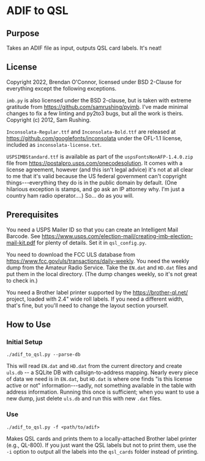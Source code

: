 # ADIF to QSL

## Purpose
Takes an ADIF file as input, outputs QSL card labels. It's neat!

## License
Copyright 2022, Brendan O'Connor, licensed under BSD 2-Clause for everything except the following exceptions.

`imb.py` is also licensed under the BSD 2-clause, but is taken with extreme gratitude from <https://github.com/samrushing/pyimb>. I've made minimal changes to fix a few linting and py2to3 bugs, but all the work is theirs. Copyright (c) 2012, Sam Rushing.

`Inconsolata-Regular.ttf` and `Inconsolata-Bold.ttf` are released at <https://github.com/googlefonts/inconsolata> under the OFL-1.1 license, included as `inconsolata-license.txt`.

`USPSIMBStandard.ttf` is available as part of the `uspsFontsNonAFP-1.4.0.zip` file from <https://postalpro.usps.com/onecodesolution>. It comes with a license agreement, however (and this isn't legal advice) it's not at all clear to me that it's valid because the US federal government can't copyright things---everything they do is in the public domain by default. (One hilarious exception is stamps, and go ask an IP attorney why. I'm just a country ham radio operator....) So... do as you will.

## Prerequisites

You need a USPS Mailer ID so that you can create an Intelligent Mail Barcode. See <https://www.usps.com/election-mail/creating-imb-election-mail-kit.pdf> for plenty of details. Set it in `qsl_config.py`.

You need to download the FCC ULS database from <https://www.fcc.gov/uls/transactions/daily-weekly>. You need the weekly dump from the Amateur Radio Service. Take the `EN.dat` and `HD.dat` files and put them in the local directory. (The dump changes weekly, so it's not great to check in.)

You need a Brother label printer supported by the <https://brother-ql.net/> project, loaded with 2.4" wide roll labels. If you need a different width, that's fine, but you'll need to change the layout section yourself.

## How to Use

### Initial Setup

`./adif_to_qsl.py --parse-db`

This will read `EN.dat` and `HD.dat` from the current directory and create `uls.db` -- a SQLite DB with callsign-to-address mapping. Nearly every piece of data we need is in `EN.dat`, but `HD.dat` is where one finds "is this license active or not" information---sadly, not something available in the table with address information. Running this once is sufficient; when you want to use a new dump, just delete `uls.db` and run this with new `.dat` files.

### Use

`./adif_to_qsl.py -f <path/to/adif>`

Makes QSL cards and prints them to a locally-attached Brother label printer (e.g., QL-800). If you just want the QSL labels but not to print them, use the `-i` option to output all the labels into the `qsl_cards` folder instead of printing.
